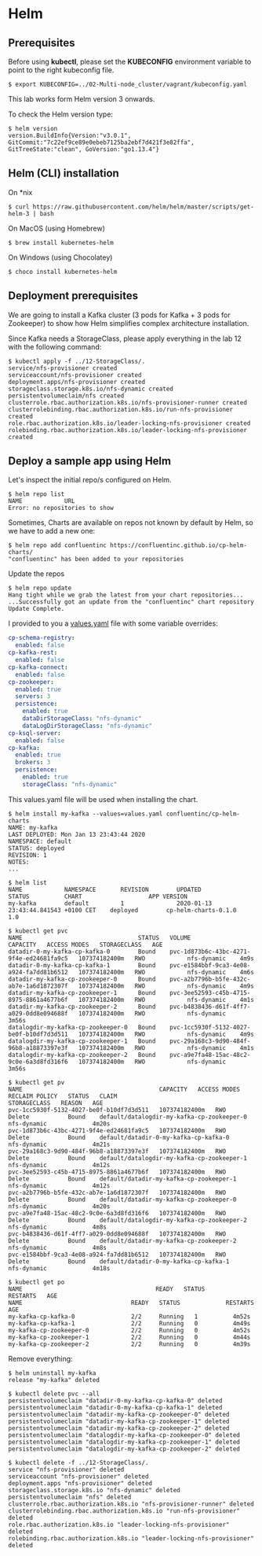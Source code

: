 # Helm

## Prerequisites

Before using **kubectl**, please set the **KUBECONFIG** environment variable to point to the right kubeconfig file.

```console
$ export KUBECONFIG=../02-Multi-node_cluster/vagrant/kubeconfig.yaml
```

This lab works form Helm version 3 onwards.

To check the Helm version type:

```console
$ helm version
version.BuildInfo{Version:"v3.0.1", GitCommit:"7c22ef9ce89e0ebeb7125ba2ebf7d421f3e82ffa", GitTreeState:"clean", GoVersion:"go1.13.4"}
```


## Helm (CLI) installation

On *nix

```console
$ curl https://raw.githubusercontent.com/helm/helm/master/scripts/get-helm-3 | bash
```

On MacOS (using Homebrew)

```console
$ brew install kubernetes-helm
```

On Windows (using Chocolatey)

```console
$ choco install kubernetes-helm
```

## Deployment prerequisites

We are going to install a Kafka cluster (3 pods for Kafka + 3 pods for Zookeeper) to show how Helm simplifies complex architecture  installation.

Since Kafka needs a StorageClass, please apply everything in the lab 12 with the following command:

```console
$ kubectl apply -f ../12-StorageClass/.
service/nfs-provisioner created
serviceaccount/nfs-provisioner created
deployment.apps/nfs-provisioner created
storageclass.storage.k8s.io/nfs-dynamic created
persistentvolumeclaim/nfs created
clusterrole.rbac.authorization.k8s.io/nfs-provisioner-runner created
clusterrolebinding.rbac.authorization.k8s.io/run-nfs-provisioner created
role.rbac.authorization.k8s.io/leader-locking-nfs-provisioner created
rolebinding.rbac.authorization.k8s.io/leader-locking-nfs-provisioner created
```


## Deploy a sample app using Helm

Let's inspect the initial repo/s configured on Helm.

```console
$ helm repo list
NAME            URL                                             
Error: no repositories to show
```

Sometimes, Charts are available on repos not known by default by Helm, so we have to add a new one:

```console
$ helm repo add confluentinc https://confluentinc.github.io/cp-helm-charts/ 
"confluentinc" has been added to your repositories
```

Update the repos

```console
$ helm repo update
Hang tight while we grab the latest from your chart repositories...
...Successfully got an update from the "confluentinc" chart repository
Update Complete.
```

I provided to you a [values.yaml](values.yaml) file with some variable overrides:

```yaml
cp-schema-registry:
  enabled: false
cp-kafka-rest:
  enabled: false
cp-kafka-connect:
  enabled: false
cp-zookeeper:
  enabled: true
  servers: 3
  persistence:
    enabled: true
    dataDirStorageClass: "nfs-dynamic"
    dataLogDirStorageClass: "nfs-dynamic"
cp-ksql-server:
  enabled: false
cp-kafka:
  enabled: true
  brokers: 3
  persistence:
    enabled: true
    storageClass: "nfs-dynamic"
```

This values.yaml file will be used when installing the chart.

```console
$ helm install my-kafka --values=values.yaml confluentinc/cp-helm-charts
NAME: my-kafka
LAST DEPLOYED: Mon Jan 13 23:43:44 2020
NAMESPACE: default
STATUS: deployed
REVISION: 1
NOTES:
...
```

```console
$ helm list
NAME            NAMESPACE       REVISION        UPDATED                                 STATUS          CHART                   APP VERSION
my-kafka        default         1               2020-01-13 23:43:44.841543 +0100 CET    deployed        cp-helm-charts-0.1.0    1.0     
```

```console
$ kubectl get pvc                                                        
NAME                                 STATUS   VOLUME                                     CAPACITY   ACCESS MODES   STORAGECLASS   AGE
datadir-0-my-kafka-cp-kafka-0        Bound    pvc-1d873b6c-43bc-4271-9f4e-ed24681fa9c5   107374182400m   RWO            nfs-dynamic    4m9s
datadir-0-my-kafka-cp-kafka-1        Bound    pvc-e1584bbf-9ca3-4e08-a924-fa7dd81b6512   107374182400m   RWO            nfs-dynamic    4m6s
datadir-my-kafka-cp-zookeeper-0      Bound    pvc-a2b7796b-b5fe-432c-ab7e-1a6d1872307f   107374182400m   RWO            nfs-dynamic    4m9s
datadir-my-kafka-cp-zookeeper-1      Bound    pvc-3ee52593-c45b-4715-8975-8861a4677b6f   107374182400m   RWO            nfs-dynamic    4m1s
datadir-my-kafka-cp-zookeeper-2      Bound    pvc-b4838436-d61f-4ff7-a029-0dd8e094688f   107374182400m   RWO            nfs-dynamic    3m56s
datalogdir-my-kafka-cp-zookeeper-0   Bound    pvc-1cc5930f-5132-4027-be0f-b10df7d3d511   107374182400m   RWO            nfs-dynamic    4m9s
datalogdir-my-kafka-cp-zookeeper-1   Bound    pvc-29a168c3-9d90-484f-96b8-a18873397e3f   107374182400m   RWO            nfs-dynamic    4m1s
datalogdir-my-kafka-cp-zookeeper-2   Bound    pvc-a9e7fa48-15ac-48c2-9c0e-6a3d8fd316f6   107374182400m   RWO            nfs-dynamic    3m56s
```

```console
$ kubectl get pv                                                        
NAME                                       CAPACITY   ACCESS MODES   RECLAIM POLICY   STATUS   CLAIM                                        STORAGECLASS   REASON   AGE
pvc-1cc5930f-5132-4027-be0f-b10df7d3d511   107374182400m   RWO            Delete           Bound    default/datalogdir-my-kafka-cp-zookeeper-0   nfs-dynamic             4m20s
pvc-1d873b6c-43bc-4271-9f4e-ed24681fa9c5   107374182400m   RWO            Delete           Bound    default/datadir-0-my-kafka-cp-kafka-0        nfs-dynamic             4m21s
pvc-29a168c3-9d90-484f-96b8-a18873397e3f   107374182400m   RWO            Delete           Bound    default/datalogdir-my-kafka-cp-zookeeper-1   nfs-dynamic             4m12s
pvc-3ee52593-c45b-4715-8975-8861a4677b6f   107374182400m   RWO            Delete           Bound    default/datadir-my-kafka-cp-zookeeper-1      nfs-dynamic             4m12s
pvc-a2b7796b-b5fe-432c-ab7e-1a6d1872307f   107374182400m   RWO            Delete           Bound    default/datadir-my-kafka-cp-zookeeper-0      nfs-dynamic             4m20s
pvc-a9e7fa48-15ac-48c2-9c0e-6a3d8fd316f6   107374182400m   RWO            Delete           Bound    default/datalogdir-my-kafka-cp-zookeeper-2   nfs-dynamic             4m8s
pvc-b4838436-d61f-4ff7-a029-0dd8e094688f   107374182400m   RWO            Delete           Bound    default/datadir-my-kafka-cp-zookeeper-2      nfs-dynamic             4m8s
pvc-e1584bbf-9ca3-4e08-a924-fa7dd81b6512   107374182400m   RWO            Delete           Bound    default/datadir-0-my-kafka-cp-kafka-1        nfs-dynamic             4m18s
```

```console
$ kubectl get po 
NAME                                      READY   STATUS              RESTARTS   AGE
NAME                               READY   STATUS             RESTARTS   AGE
my-kafka-cp-kafka-0                2/2     Running   1          4m52s
my-kafka-cp-kafka-1                2/2     Running   0          4m49s
my-kafka-cp-zookeeper-0            2/2     Running   0          4m52s
my-kafka-cp-zookeeper-1            2/2     Running   0          4m44s
my-kafka-cp-zookeeper-2            2/2     Running   0          4m39s
```

Remove everything:

```console
$ helm uninstall my-kafka
release "my-kafka" deleted
```

```console
$ kubectl delete pvc --all
persistentvolumeclaim "datadir-0-my-kafka-cp-kafka-0" deleted
persistentvolumeclaim "datadir-0-my-kafka-cp-kafka-1" deleted
persistentvolumeclaim "datadir-my-kafka-cp-zookeeper-0" deleted
persistentvolumeclaim "datadir-my-kafka-cp-zookeeper-1" deleted
persistentvolumeclaim "datadir-my-kafka-cp-zookeeper-2" deleted
persistentvolumeclaim "datalogdir-my-kafka-cp-zookeeper-0" deleted
persistentvolumeclaim "datalogdir-my-kafka-cp-zookeeper-1" deleted
persistentvolumeclaim "datalogdir-my-kafka-cp-zookeeper-2" deleted
```


```console
$ kubectl delete -f ../12-StorageClass/.
service "nfs-provisioner" deleted
serviceaccount "nfs-provisioner" deleted
deployment.apps "nfs-provisioner" deleted
storageclass.storage.k8s.io "nfs-dynamic" deleted
persistentvolumeclaim "nfs" deleted
clusterrole.rbac.authorization.k8s.io "nfs-provisioner-runner" deleted
clusterrolebinding.rbac.authorization.k8s.io "run-nfs-provisioner" deleted
role.rbac.authorization.k8s.io "leader-locking-nfs-provisioner" deleted
rolebinding.rbac.authorization.k8s.io "leader-locking-nfs-provisioner" deleted
```


